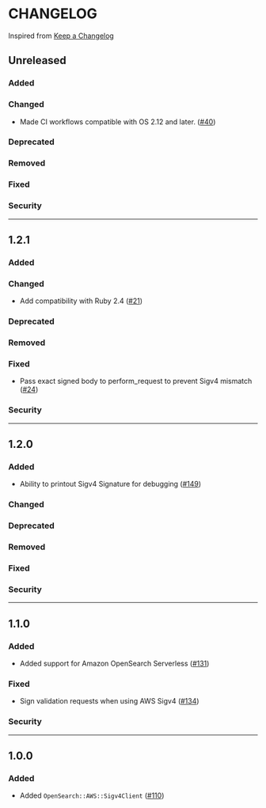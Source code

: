 # CHANGELOG
Inspired from [Keep a Changelog](https://keepachangelog.com/en/1.0.0/)

## Unreleased
### Added
### Changed
- Made CI workflows compatible with OS 2.12 and later. ([#40](https://github.com/opensearch-project/opensearch-ruby-aws-sigv4/pull/40))
### Deprecated
### Removed
### Fixed
### Security

---

## 1.2.1
### Added
### Changed
- Add compatibility with Ruby 2.4 ([#21](https://github.com/opensearch-project/opensearch-ruby-aws-sigv4/pull/21))
### Deprecated
### Removed
### Fixed
- Pass exact signed body to perform_request to prevent Sigv4 mismatch ([#24](https://github.com/opensearch-project/opensearch-ruby-aws-sigv4/pull/24))
### Security

---

## 1.2.0
### Added
- Ability to printout Sigv4 Signature for debugging ([#149](https://github.com/opensearch-project/opensearch-ruby/issues/149))
### Changed
### Deprecated
### Removed
### Fixed
### Security

---

## 1.1.0
### Added
- Added support for Amazon OpenSearch Serverless ([#131](https://github.com/opensearch-project/opensearch-ruby/issues/131))
### Fixed
- Sign validation requests when using AWS Sigv4 ([#134](https://github.com/opensearch-project/opensearch-ruby/pull/134))
### Security

---

## 1.0.0
### Added
- Added `OpenSearch::AWS::Sigv4Client` ([#110](https://github.com/opensearch-project/opensearch-ruby/pull/110))
